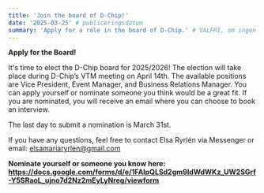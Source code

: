 ```yaml
---
title: 'Join the board of D-Chip!'
date: '2025-03-25' # publiceringsdatum 
summary: 'Apply for a role in the board of D-Chip.' # VALFRI, om ingen summery anges så kommer brödtexten nedan användas istället
---
```


**Apply for the Board!**

It's time to elect the D-Chip board for 2025/2026! The election will take place during D-Chip’s VTM meeting on April 14th. The available positions are Vice President, Event Manager, and Business Relations Manager. You can apply yourself or nominate someone you think would be a great fit. If you are nominated, you will receive an email where you can choose to book an interview.

The last day to submit a nomination is March 31st.

If you have any questions, feel free to contact Elsa Ryrlén via Messenger or email: elsamariaryrlen@gmail.com

**Nominate yourself or someone you know here:\
https://docs.google.com/forms/d/e/1FAIpQLSd2gm9IdWdWKz_UW2SGrf-Y5SRaoL_ujno7d2Nz2mEyLyNreg/viewform**

